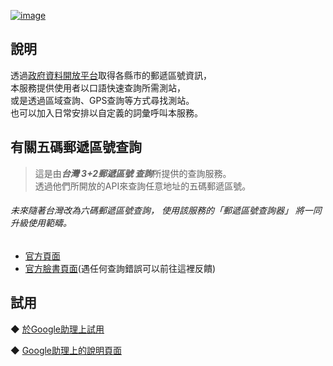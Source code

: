  [![image](https://lh3.googleusercontent.com/I_NnCp30icOJul74LqvuhrXakeM0xhFWBKp0nRQ8dGMoqAqg4BSmwG4UyRvZYpTuluSfXS-CERDu=s81)](https://assistant.google.com/services/a/uid/000000ccf8e1037c)
  
說明
-------
  透過[政府資料開放平台](https://data.gov.tw/)取得各縣市的郵遞區號資訊，  
  本服務提供使用者以口語快速查詢所需測站，  
  或是透過區域查詢、GPS查詢等方式尋找測站。  
  也可以加入日常安排以自定義的詞彙呼叫本服務。  
  
有關五碼郵遞區號查詢
-------  
  >這是由***台灣 3+2郵遞區號 查詢***所提供的查詢服務。  
  >透過他們所開放的API來查詢任意地址的五碼郵遞區號。  
  ###### 未來隨著台灣改為六碼郵遞區號查詢，  使用該服務的「郵遞區號查詢器」 將一同升級使用範疇。
  * [官方頁面](http://zip5.5432.tw/)
  * [官方臉書頁面](https://www.facebook.com/twzip5/)(遇任何查詢錯誤可以前往這裡反饋)    
 
試用
------- 
◆ [於Google助理上試用](https://assistant.google.com/services/invoke/uid/000000ccf8e1037c)
  
◆ [Google助理上的說明頁面](https://assistant.google.com/services/a/uid/000000ccf8e1037c)
